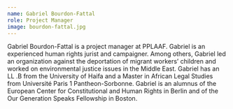 ```yaml
---
name: Gabriel Bourdon-Fattal
role: Project Manager
image: bourdon-fattal.jpg
---
```

Gabriel Bourdon-Fattal is a project manager at PPLAAF.  Gabriel is an experienced human rights jurist and campaigner. Among others, Gabriel led an organization against the deportation of migrant workers’ children and worked on environmental justice issues in the Middle East. Gabriel has an LL .B from the University of Haifa and a Master in African Legal Studies from Université Paris 1 Pantheon-Sorbonne. Gabriel is an alumnus of the European Center for Constitutional and Human Rights in Berlin and of the Our Generation Speaks Fellowship in Boston.
